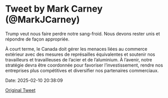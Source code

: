 # Tweet by Mark Carney (@MarkJCarney)

Trump veut nous faire perdre notre sang-froid. Nous devons rester unis et répondre de façon appropriée.

À court terme, le Canada doit gérer les menaces liées au commerce extérieur avec des mesures de représailles équivalentes et soutenir nos travailleurs et travailleuses de l’acier et de l’aluminium. À l’avenir, notre stratégie devra être coordonnée pour favoriser l’investissement, rendre nos entreprises plus compétitives et diversifier nos partenaires commerciaux.

Date: 2025-02-10 20:38:09

[Original Tweet](https://x.com/MarkJCarney/status/1889051251767402526)
